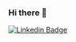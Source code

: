 ### Hi there 👋

[![Linkedin Badge](https://img.shields.io/badge/-thodwris-blue?style=flat&logo=Linkedin&logoColor=white)](https://www.linkedin.com/in/theodoros-kokosioulis)

<!--
**thodwris/thodwris** is a ✨ _special_ ✨ repository because its `README.md` (this file) appears on your GitHub profile.

Here are some ideas to get you started:

- 🔭 I’m currently working on ...
- 🌱 I’m currently learning ...
- 👯 I’m looking to collaborate on ...
- 🤔 I’m looking for help with ...
- 💬 Ask me about ...
- 📫 How to reach me: ...
- 😄 Pronouns: ...
- ⚡ Fun fact: ...
-->
